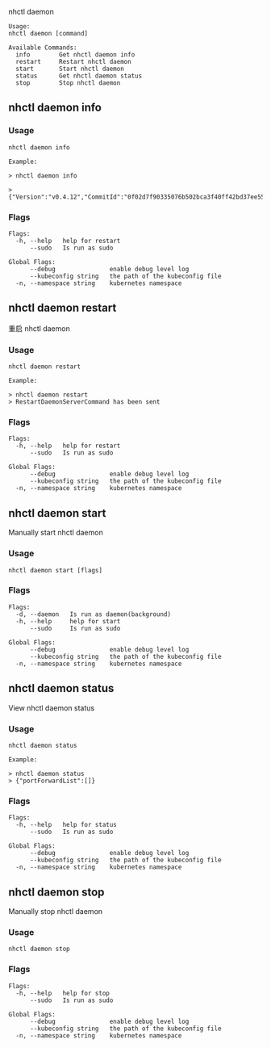 nhctl daemon

```
Usage:
nhctl daemon [command]

Available Commands:
  info        Get nhctl daemon info
  restart     Restart nhctl daemon
  start       Start nhctl daemon
  status      Get nhctl daemon status
  stop        Stop nhctl daemon
```

## nhctl daemon info

### Usage

```
nhctl daemon info
```

```
Example:

> nhctl daemon info

> {"Version":"v0.4.12","CommitId":"0f02d7f90335076b502bca3f40ff42bd37ee55e6","NhctlPath":".nh/bin/nhctl","Upgrading":false}
```

### Flags

```
Flags:
  -h, --help   help for restart
      --sudo   Is run as sudo

Global Flags:
      --debug               enable debug level log
      --kubeconfig string   the path of the kubeconfig file
  -n, --namespace string    kubernetes namespace
```

## nhctl daemon restart

重启 nhctl daemon

### Usage

```
nhctl daemon restart
```

```
Example:

> nhctl daemon restart
> RestartDaemonServerCommand has been sent
```

### Flags

```
Flags:
  -h, --help   help for restart
      --sudo   Is run as sudo

Global Flags:
      --debug               enable debug level log
      --kubeconfig string   the path of the kubeconfig file
  -n, --namespace string    kubernetes namespace
```

## nhctl daemon start

Manually start nhctl daemon

### Usage

```
nhctl daemon start [flags]
```

### Flags

```
Flags:
  -d, --daemon   Is run as daemon(background)
  -h, --help     help for start
      --sudo     Is run as sudo

Global Flags:
      --debug               enable debug level log
      --kubeconfig string   the path of the kubeconfig file
  -n, --namespace string    kubernetes namespace
```

## nhctl daemon status

View nhctl daemon status

### Usage

```
nhctl daemon status
```

```
Example:

> nhctl daemon status
> {"portForwardList":[]}
```

### Flags

```
Flags:
  -h, --help   help for status
      --sudo   Is run as sudo

Global Flags:
      --debug               enable debug level log
      --kubeconfig string   the path of the kubeconfig file
  -n, --namespace string    kubernetes namespace
```

## nhctl daemon stop

Manually stop nhctl daemon

### Usage

```
nhctl daemon stop
```

### Flags

```
Flags:
  -h, --help   help for stop
      --sudo   Is run as sudo

Global Flags:
      --debug               enable debug level log
      --kubeconfig string   the path of the kubeconfig file
  -n, --namespace string    kubernetes namespace
```


